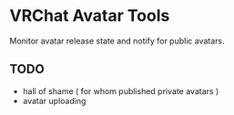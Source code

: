 # VRChat Avatar Tools

Monitor avatar release state and notify for public avatars.

## TODO

- hall of shame ( for whom published private avatars )
- avatar uploading
